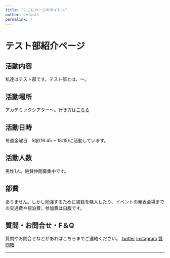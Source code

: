 ```yaml
---
title: "ここにページのタイトル"
author: default
permalink: /
---
```

# テスト部紹介ページ

## 活動内容
私達はテスト部です。テスト部とは、〜。

## 活動場所
アカデミックシアター〜。行き方は[こちら](https://www.google.co.jp)

## 活動日時
毎週金曜日　5限(16:45 ~ 18:15)に活動しています。

## 活動人数
男性1人。絶賛仲間募集中です。

## 部費
ありません。しかし勉強するために書籍を購入したり、イベントの発表会場までの交通費や宿泊費、参加費は自腹です。

## 質問・お問合せ・F＆Q
質問やお問合せなどがあればこちらまでご連絡ください。
[twitter](https://twitter.com/)
[Instagram](https://www.instagram.com)
[質問箱](https://peing.net/ja/)

---
